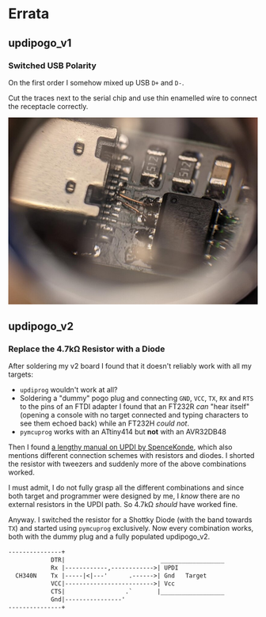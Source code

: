 # Errata

## updipogo_v1

### Switched USB Polarity

On the first order I somehow mixed up USB `D+` and `D-`.

Cut the traces next to the serial chip and use thin enamelled wire to connect the receptacle correctly.

![](images/usb_polarity_error.jpg)

## updipogo_v2

### Replace the 4.7kΩ Resistor with a Diode

After soldering my v2 board I found that it doesn't reliably work with all my targets:

* `updiprog` wouldn't work at all?
* Soldering a "dummy" pogo plug and connecting `GND`, `VCC`, `TX`, `RX` and `RTS` to the pins of an FTDI adapter I found that an FT232R *can* "hear itself" (opening a console with no target connected and typing characters to see them echoed back) while an FT232H *could not*.
* `pymcuprog` works with an ATtiny414 but **not** with an AVR32DB48

Then I found [a lengthy manual on UPDI by SpenceKonde](https://github.com/SpenceKonde/AVR-Guidance/blob/master/UPDI/jtag2updi.md#connections), which also mentions different connection schemes with resistors and diodes. I shorted the resistor with tweezers and suddenly more of the above combinations worked.

I must admit, I do not fully grasp all the different combinations and since both target and programmer were designed by me, I *know* there are no external resistors in the UPDI path. So 4.7kΩ *should* have worked fine.

Anyway. I switched the resistor for a Shottky Diode (with the band towards `TX`) and started using `pymcuprog` exclusively. Now every combination works, both with the dummy plug and a fully populated updipogo_v2.

```
---------------+
            DTR|                           __________________
            Rx |------------,------------>| UPDI
  CH340N    Tx |-----|<|---'      .------>| Gnd   Target
            VCC|------------------------->| Vcc
            CTS|                 .`       |__________________
            Gnd|----------------'
---------------+
```

